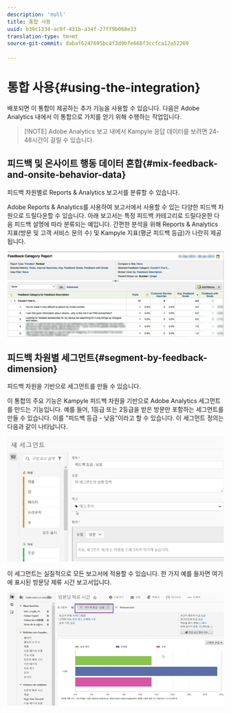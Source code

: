 ```yaml
---
description: 'null'
title: 통합 사용
uuid: b39c1334-ac0f-431b-a34f-27ff9b068e33
translation-type: tm+mt
source-git-commit: dabaf6247695bc4f3d9bfe668f3ccfca12a52269

---
```



# 통합 사용{#using-the-integration}

배포되면 이 통합이 제공하는 추가 기능을 사용할 수 있습니다. 다음은 Adobe Analytics 내에서 이 통합으로 가치를 얻기 위해 수행하는 작업입니다.

>[!NOTE] Adobe Analytics 보고 내에서 Kampyle 응답 데이터를 보려면 24-48시간이 걸릴 수 있습니다.

## 피드백 및 온사이트 행동 데이터 혼합{#mix-feedback-and-onsite-behavior-data}

피드백 차원별로 Reports &amp; Analytics 보고서를 분류할 수 있습니다.

Adobe Reports &amp; Analytics를 사용하여 보고서에서 사용할 수 있는 다양한 피드백 차원으로 드릴다운할 수 있습니다. 아래 보고서는 특정 피드백 카테고리로 드릴다운한 다음 피드백 설명에 따라 분류되는 예입니다. 간편한 분석을 위해 Reports &amp; Analytics 지표(방문 및 고객 서비스 문의 수) 및 Kampyle 지표(평균 피드백 등급)가 나란히 제공됩니다.

![](assets/feedback_category_report.png)

## 피드백 차원별 세그먼트{#segment-by-feedback-dimension}

피드백 차원을 기반으로 세그먼트를 만들 수 있습니다.

이 통합의 주요 기능은 Kampyle 피드백 차원을 기반으로 Adobe Analytics 세그먼트를 만드는 기능입니다. 예를 들어, 1등급 또는 2등급을 받은 방문만 포함하는 세그먼트를 만들 수 있습니다. 이를 &quot;피드백 등급 - 낮음&quot;이라고 할 수 있습니다. 이 세그먼트 정의는 다음과 같이 나타납니다.

![](assets/segment_feedback.png)

이 세그먼트는 실질적으로 모든 보고서에 적용할 수 있습니다. 한 가지 예를 들자면 여기에 표시된 방문당 체류 시간 보고서입니다.

![](assets/time_spent_per_visit.png)
